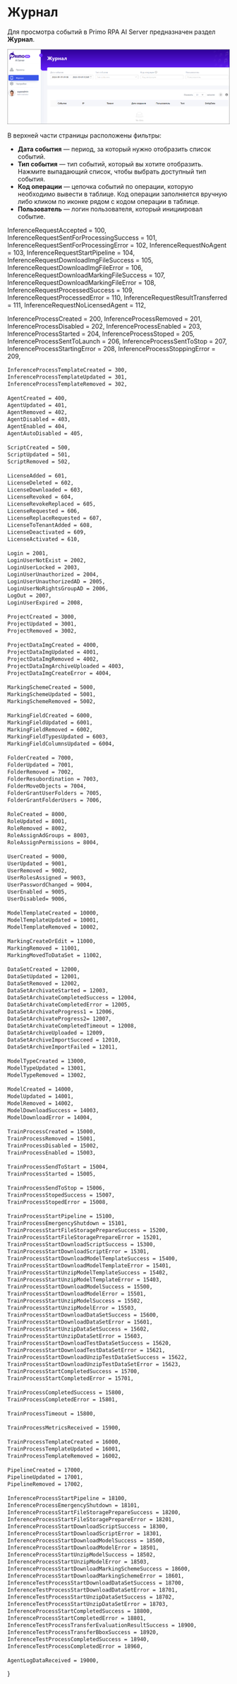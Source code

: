 # Журнал

Для просмотра событий в Primo RPA AI Server предназначен раздел **Журнал**. 

![](<../../.gitbook/assets1/primo-ai/user-guide/monitoring.png>)

В верхней части страницы расположены фильтры:
* **Дата события** — период, за который нужно отобразить список событий. 
* **Тип события** — тип событий, который вы хотите отобразить. Нажмите выпадающий список, чтобы выбрать доступный тип события.
* **Код операции** — цепочка событий по операции, которую необходимо вывести в таблице. Код операции заполняется вручную либо кликом по иконке рядом с кодом операции в таблице. 
* **Пользователь** — логин пользователя, который инициировал событие.


InferenceRequestAccepted = 100,
InferenceRequestSentForProcessingSuccess = 101,
InferenceRequestSentForProcessingError = 102,
InferenceRequestNoAgent = 103,
InferenceRequestStartPipeline = 104,
InferenceRequestDownloadImgFileSuccess = 105,
InferenceRequestDownloadImgFileError = 106,
InferenceRequestDownloadMarkingFileSuccess = 107,
InferenceRequestDownloadMarkingFileError = 108,
InferenceRequestProcessedSuccess = 109,
InferenceRequestProcessedError = 110,
InferenceRequestResultTransferred = 111,
InferenceRequestNoLicensedAgent = 112,

InferenceProcessCreated = 200,
InferenceProcessRemoved = 201,
InferenceProcessDisabled = 202,
InferenceProcessEnabled = 203,
InferenceProcessStarted = 204,
InferenceProcessStoped = 205,
InferenceProcessSentToLaunch = 206,
InferenceProcessSentToStop = 207,
InferenceProcessStartingError = 208,
InferenceProcessStoppingError = 209,

	InferenceProcessTemplateCreated = 300,
    InferenceProcessTemplateUpdated = 301,
    InferenceProcessTemplateRemoved = 302,
    
    AgentCreated = 400,
    AgentUpdated = 401,
    AgentRemoved = 402,
    AgentDisabled = 403,
    AgentEnabled = 404,
    AgentAutoDisabled = 405,

    ScriptCreated = 500,
    ScriptUpdated = 501,
    ScriptRemoved = 502,

    LicenseAdded = 601,
    LicenseDeleted = 602,
    LicenseDownloaded = 603,
    LicenseRevoked = 604,
    LicenseRevokeReplaced = 605,
    LicenseRequested = 606,
    LicenseReplaceRequested = 607,
    LicenseToTenantAdded = 608,
    LicenseDeactivated = 609,
    LicenseActivated = 610,

    Login = 2001,
    LoginUserNotExist = 2002,
    LoginUserLocked = 2003,
    LoginUserUnauthorized = 2004,
    LoginUserUnauthorizedAD = 2005,
    LoginUserNoRightsGroupAD = 2006,
    LogOut = 2007,
    LoginUserExpired = 2008,

    ProjectCreated = 3000,
    ProjectUpdated = 3001,
    ProjectRemoved = 3002,

    ProjectDataImgCreated = 4000,
    ProjectDataImgUpdated = 4001,
    ProjectDataImgRemoved = 4002,
    ProjectDataImgArchiveUploaded = 4003,
    ProjectDataImgCreateError = 4004,

    MarkingSchemeCreated = 5000,
    MarkingSchemeUpdated = 5001,
    MarkingSchemeRemoved = 5002,

    MarkingFieldCreated = 6000,
    MarkingFieldUpdated = 6001,
    MarkingFieldRemoved = 6002,
    MarkingFieldTypesUpdated = 6003,
    MarkingFieldColumnsUpdated = 6004,

	FolderCreated = 7000,
    FolderUpdated = 7001,
    FolderRemoved = 7002,
    FolderResubordination = 7003,
    FolderMoveObjects = 7004,
    FolderGrantUserFolders = 7005,
    FolderGrantFolderUsers = 7006,

    RoleCreated = 8000,
    RoleUpdated = 8001,
    RoleRemoved = 8002,
    RoleAssignAdGroups = 8003,
    RoleAssignPermissions = 8004,

    UserCreated = 9000,
    UserUpdated = 9001,
    UserRemoved = 9002,
    UserRolesAssigned = 9003,
    UserPasswordChanged = 9004,
    UserEnabled = 9005,
    UserDisabled= 9006,

    ModelTemplateCreated = 10000,
    ModelTemplateUpdated = 10001,
    ModelTemplateRemoved = 10002,

    MarkingCreateOrEdit = 11000,
    MarkingRemoved = 11001,
    MarkingMovedToDataSet = 11002,

    DataSetCreated = 12000,
    DataSetUpdated = 12001,
    DataSetRemoved = 12002,
	DataSetArchivateStarted = 12003,
    DataSetArchivateCompletedSuccess = 12004,
    DataSetArchivateCompletedError = 12005,
    DataSetArchivateProgress1 = 12006,
    DataSetArchivateProgress2= 12007,
    DataSetArchivateCompletedTimeout = 12008,
    DataSetArchiveUploaded = 12009,
    DataSetArchiveImportSucceed = 12010,
    DataSetArchiveImportFailed = 12011,

	ModelTypeCreated = 13000,
    ModelTypeUpdated = 13001,
    ModelTypeRemoved = 13002,

	ModelCreated = 14000,
    ModelUpdated = 14001,
    ModelRemoved = 14002,
    ModelDownloadSuccess = 14003,
    ModelDownloadError = 14004,

    TrainProcessCreated = 15000,
    TrainProcessRemoved = 15001,
    TrainProcessDisabled = 15002,
    TrainProcessEnabled = 15003,

    TrainProcessSendToStart = 15004,
    TrainProcessStarted = 15005,        
    
    TrainProcessSendToStop = 15006,
    TrainProcessStopedSuccess = 15007,
    TrainProcessStopedError = 15008,

    TrainProcessStartPipeline = 15100,
    TrainProcessEmergencyShutdown = 15101,
	TrainProcessStartFileStoragePrepareSuccess = 15200,
    TrainProcessStartFileStoragePrepareError = 15201,
    TrainProcessStartDownloadScriptSuccess = 15300,
    TrainProcessStartDownloadScriptError = 15301,
    TrainProcessStartDownloadModelTemplateSuccess = 15400,
    TrainProcessStartDownloadModelTemplateError = 15401,
    TrainProcessStartUnzipModelTemplateSuccess = 15402,
    TrainProcessStartUnzipModelTemplateError = 15403,
    TrainProcessStartDownloadModelSuccess = 15500,
    TrainProcessStartDownloadModelError = 15501,
    TrainProcessStartUnzipModelSuccess = 15502,
    TrainProcessStartUnzipModelError = 15503,
    TrainProcessStartDownloadDataSetSuccess = 15600,
    TrainProcessStartDownloadDataSetError = 15601,
    TrainProcessStartUnzipDataSetSuccess = 15602,
    TrainProcessStartUnzipDataSetError = 15603,
    TrainProcessStartDownloadTestDataSetSuccess = 15620,
    TrainProcessStartDownloadTestDataSetError = 15621,
    TrainProcessStartDownloadUnzipTestDataSetSuccess = 15622,
    TrainProcessStartDownloadUnzipTestDataSetError = 15623,
	TrainProcessStartCompletedSuccess = 15700,
    TrainProcessStartCompletedError = 15701,

	TrainProcessCompletedSuccess = 15800,
    TrainProcessCompletedError = 15801,

	TrainProcessTimeout = 15800,

    TrainProcessMetricsReceived = 15900,

	TrainProcessTemplateCreated = 16000,
    TrainProcessTemplateUpdated = 16001,
    TrainProcessTemplateRemoved = 16002,

	PipelineCreated = 17000,
    PipelineUpdated = 17001,
    PipelineRemoved = 17002,

    InferenceProcessStartPipeline = 18100,
    InferenceProcessEmergencyShutdown = 18101,
    InferenceProcessStartFileStoragePrepareSuccess = 18200,
    InferenceProcessStartFileStoragePrepareError = 18201,
    InferenceProcessStartDownloadScriptSuccess = 18300,
    InferenceProcessStartDownloadScriptError = 18301,
    InferenceProcessStartDownloadModelSuccess = 18500,
    InferenceProcessStartDownloadModelError = 18501,
    InferenceProcessStartUnzipModelSuccess = 18502,
    InferenceProcessStartUnzipModelError = 18503,
    InferenceProcessStartDownloadMarkingSchemeSuccess = 18600,
    InferenceProcessStartDownloadMarkingSchemeError = 18601,
    InferenceTestProcessStartDownloadDataSetSuccess = 18700,
    InferenceTestProcessStartDownloadDataSetError = 18701,
    InferenceTestProcessStartUnzipDataSetSuccess = 18702,
    InferenceTestProcessStartUnzipDataSetError = 18703,
	InferenceProcessStartCompletedSuccess = 18800,
    InferenceProcessStartCompletedError = 18801,
    InferenceTestProcessTransferEvaluationResultSuccess = 18900,
	InferenceTestProcessTransferBboxSuccess = 18920,
    InferenceTestProcessCompletedSuccess = 18940,
	InferenceTestProcessCompletedError = 18960,

	AgentLogDataReceived = 19000,
}
